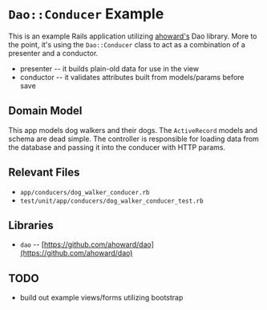# `Dao::Conducer` Example

This is an example Rails application utilizing [ahoward's](https://github.com/ahoward) Dao library. More to the point, it's using the `Dao::Conducer` class to act as a combination of a presenter and a conductor.

* presenter -- it builds plain-old data for use in the view
* conductor -- it validates attributes built from models/params before save

## Domain Model

This app models dog walkers and their dogs. The `ActiveRecord` models and schema are dead simple. The controller is responsible for loading data from the database and passing it into the conducer with HTTP params.

## Relevant Files

* `app/conducers/dog_walker_conducer.rb`
* `test/unit/app/conducers/dog_walker_conducer_test.rb`

## Libraries

* `dao` -- [https://github.com/ahoward/dao](https://github.com/ahoward/dao)

## TODO

* build out example views/forms utilizing bootstrap
